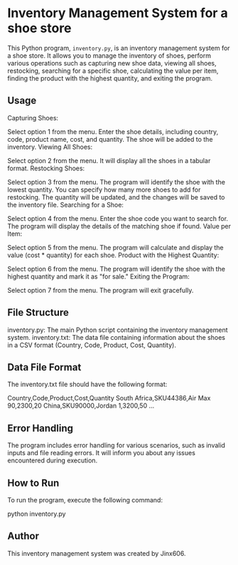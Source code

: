 # Inventory Management System for a shoe store

This Python program, `inventory.py`, is an inventory management system for a shoe store. It allows you to manage the inventory of shoes, perform various operations such as capturing new shoe data, viewing all shoes, restocking, searching for a specific shoe, calculating the value per item, finding the product with the highest quantity, and exiting the program.

## Usage
Capturing Shoes:

Select option 1 from the menu.
Enter the shoe details, including country, code, product name, cost, and quantity.
The shoe will be added to the inventory.
Viewing All Shoes:

Select option 2 from the menu.
It will display all the shoes in a tabular format.
Restocking Shoes:

Select option 3 from the menu.
The program will identify the shoe with the lowest quantity.
You can specify how many more shoes to add for restocking.
The quantity will be updated, and the changes will be saved to the inventory file.
Searching for a Shoe:

Select option 4 from the menu.
Enter the shoe code you want to search for.
The program will display the details of the matching shoe if found.
Value per Item:

Select option 5 from the menu.
The program will calculate and display the value (cost * quantity) for each shoe.
Product with the Highest Quantity:

Select option 6 from the menu.
The program will identify the shoe with the highest quantity and mark it as "for sale."
Exiting the Program:

Select option 7 from the menu.
The program will exit gracefully.

## File Structure

inventory.py: The main Python script containing the inventory management system.
inventory.txt: The data file containing information about the shoes in a CSV format (Country, Code, Product, Cost, Quantity).

## Data File Format

The inventory.txt file should have the following format:

Country,Code,Product,Cost,Quantity
South Africa,SKU44386,Air Max 90,2300,20
China,SKU90000,Jordan 1,3200,50
...

## Error Handling

The program includes error handling for various scenarios, such as invalid inputs and file reading errors. It will inform you about any issues encountered during execution.

## How to Run

To run the program, execute the following command:

python inventory.py

## Author

This inventory management system was created by Jinx606.

